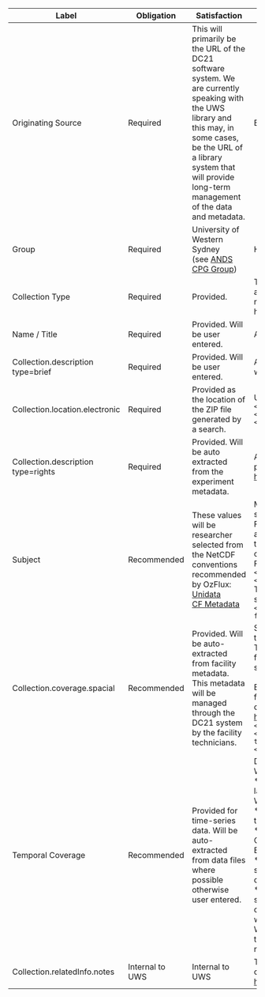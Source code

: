 Label | Obligation | Satisfaction | Comment 
--- | --- | --- | --- 
 Originating Source | Required | This will primarily be the URL of the DC21   software system. We are currently speaking with the UWS library and this may,   in some cases, be the URL of a library system that will provide long-term   management of the data and metadata. | Base URL of DC21.
Group | Required | University of Western Sydney <br>(see [ANDS CPG Group](http://ands.org.au/guides/cpguide/cpggroup.html)) | Hardcode "University of Western Sydney"
 Collection Type | Required | Provided. | This should be hardcoded as 'dataset' which   is defined as a "collection of physical or digital objects generated by   research activities". Any special circumstances can be handled by the library in ReDBox. 
 Name / Title | Required | Provided. Will be user entered. | As entered on post-publish screen. 
 Collection.description <br> type=brief | Required | Provided. Will be user entered. | As entered on post-publish screen that is pre-populated with description field(s) from the experiment  metadata. 
 Collection.location.electronic | Required | Provided as the location of the ZIP file   generated by a search. | URL of the ZIP file containing all the actual data. <br>`<electronic type="url">`<br>`<value>FULL PATH TO ZIP FILE</value>`<br>`</electronic>`
 Collection.description <br> type=rights | Required | Provided. Will be auto extracted from the experiment metadata. | A description of type "rights" appears to be the new preferred way of supplying this information. <br>http://ands.org.au/guides/cpguide/cpgdescription.html 
 Subject | Recommended | These values will be researcher selected from the NetCDF conventions recommended by OzFlux: <br> [Unidata](http://www.unidata.ucar.edu/software/netcdf/conventions.html)  <br> [CF Metadata](http://cf-pcmdi.llnl.gov) | Multiple "subject" elements covering both free text subjects and for codes. <br> FOR codes and subject keywords should be gathered from all the experiments that the files in the collection are linked to, and then filtered down to a unique set, so that each FOR code and keyword is only included once. <br> FOR codes should be included as: <br>`<subject type="anzsrc-for">0502</subject>` <br>`<subject type="anzsrc-for">070508</subject>` <br> The free text keyword subjects should be added as 'local' subjects: <br> `<subject type="local">Eddy covariance flux</rif:subject> `
 Collection.coverage.spacial | Recommended | Provided. Will be auto-extracted from facility   metadata. This metadata will be managed through the DC21 system by the   facility technicians. | Spatial locations should be gathered from all the facilities that the files in the collection are linked to (via experiment). There should then be one element in the RIFCS for each facility that has a location. Facilities with no location specified should be skipped. <br><br> Expressed as a set of KML long/lat co-ordinates derived from GML defining a polygon as described by the KML coordinates element but without the altitude component. <br> http://code.google.com/apis/kml/ <br> `<coverage>` <br> `<spatial type="gmlKmlPolyCoords">152.030000,-24.480000</spatial>` <br> `</coverage> ` 
 Temporal Coverage | Recommended | Provided for time-series data. Will be auto-extracted from data files where possible otherwise user entered. | Date range describing the collection. <br> Where the collection was NOT the result of a date search: <br> \* start and end dates should be the earliest start date and latest end date of the files in the collection. <br> Where the collection was the result of a date search: <br> \* start date is later of: the earliest start date in the files in the collection OR the searched start date <br> \* end date is the earlier of: the latest end date in the files OR the searched end date <br> E.g. <br> \* if a file runs from 1/Jan/2012 to 30/June/2012 and we searched form 1/Dec/2011 to 1/Dec/2012, the start/end dates for rifcs would be 1/Jan/2012 to 30/June/2012 <br> \* if a file runs from 1/Jan/2012 to 30/June/2012 and we searched form 1/Feb/2012 to 1/Mar/2012, the start/end dates for rifcs would be 1/Feb/2012 to 1/Mar/2012 (since we will have trimmed the files down to that range) <br> We only show dates (not times), since we don't know the timezone of the times, and times are not particularly relevant for this anyway. 
Collection.relatedInfo.notes | Internal to UWS | Internal to UWS | This is the place agreed with Amir to place the name and contact details of the user that is publishing the collection. <br> http://ands.org.au/guides/cpguide/cpgrelatedinfo.html